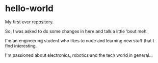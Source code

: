 # hello-world
My first ever repository.

So, I was asked to do some changes in here and talk a little 'bout meh.

I'm an engineering student who likes to code and learning new stuff that I find interesting.

I'm passioned about electronics, robotics and the tech world in general...
